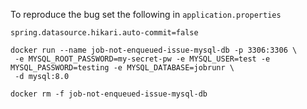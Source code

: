 To reproduce the bug set the following in `application.properties`

```
spring.datasource.hikari.auto-commit=false
```

```shell
docker run --name job-not-enqueued-issue-mysql-db -p 3306:3306 \
 -e MYSQL_ROOT_PASSWORD=my-secret-pw -e MYSQL_USER=test -e MYSQL_PASSWORD=testing -e MYSQL_DATABASE=jobrunr \
 -d mysql:8.0
```

```shell
docker rm -f job-not-enqueued-issue-mysql-db
```
